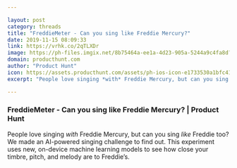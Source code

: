 ```yaml
---

layout: post
category: threads
title: "FreddieMeter - Can you sing like Freddie Mercury?"
date: 2019-11-15 08:09:33
link: https://vrhk.co/2qTLXDr
image: https://ph-files.imgix.net/8b75464a-ee1a-4d23-905a-5244a9c4fa8d?auto=format&fit=crop&h=512&w=1024
domain: producthunt.com
author: "Product Hunt"
icon: https://assets.producthunt.com/assets/ph-ios-icon-e1733530a1bfc41080db8161823f1ef262cdbbc933800c0a2a706f70eb9c277a.png
excerpt: "People love singing *with* Freddie Mercury, but can you sing *like* Freddie too? We made an AI-powered singing challenge to find out. This experiment uses new, on-device machine learning models to see how close your timbre, pitch, and melody are to Freddie’s."

---
```


### FreddieMeter - Can you sing like Freddie Mercury? | Product Hunt

People love singing *with* Freddie Mercury, but can you sing *like* Freddie too? We made an AI-powered singing challenge to find out. This experiment uses new, on-device machine learning models to see how close your timbre, pitch, and melody are to Freddie’s.